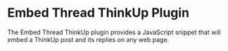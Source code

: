 Embed Thread ThinkUp Plugin
============================

The Embed Thread ThinkUp plugin provides a JavaScript snippet that will embed a ThinkUp post and its replies on any web page.
